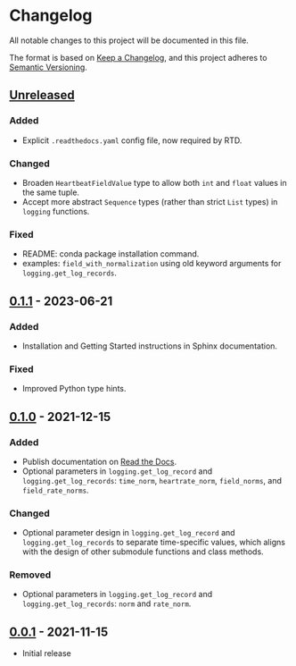 # Changelog
All notable changes to this project will be documented in this file.

The format is based on [Keep a Changelog](https://keepachangelog.com/en/1.0.0/),
and this project adheres to [Semantic Versioning](https://semver.org/spec/v2.0.0.html).

## [Unreleased]

### Added
- Explicit `.readthedocs.yaml` config file, now required by RTD.

### Changed
- Broaden `HeartbeatFieldValue` type to allow both `int` and `float` values in the same tuple.
- Accept more abstract `Sequence` types (rather than strict `List` types) in `logging` functions.

### Fixed
- README: conda package installation command.
- examples: `field_with_normalization` using old keyword arguments for `logging.get_log_records`.


## [0.1.1] - 2023-06-21

### Added
- Installation and Getting Started instructions in Sphinx documentation.

### Fixed
- Improved Python type hints.


## [0.1.0] - 2021-12-15

### Added
- Publish documentation on [Read the Docs](https://apphb-python.readthedocs.io/).
- Optional parameters in `logging.get_log_record` and `logging.get_log_records`: `time_norm`, `heartrate_norm`, `field_norms`, and `field_rate_norms`.

### Changed
- Optional parameter design in `logging.get_log_record` and `logging.get_log_records` to separate time-specific values, which aligns with the design of other submodule functions and class methods.

### Removed
- Optional parameters in `logging.get_log_record` and `logging.get_log_records`: `norm` and `rate_norm`.


## [0.0.1] - 2021-11-15

- Initial release

[Unreleased]: https://github.com/libheartbeats/apphb-python/compare/v0.1.1...HEAD
[0.1.1]: https://github.com/libheartbeats/apphb-python/compare/v0.1.0...v0.1.1
[0.1.0]: https://github.com/libheartbeats/apphb-python/compare/v0.0.1...v0.1.0
[0.0.1]: https://github.com/libheartbeats/apphb-python/releases/tag/v0.0.1
